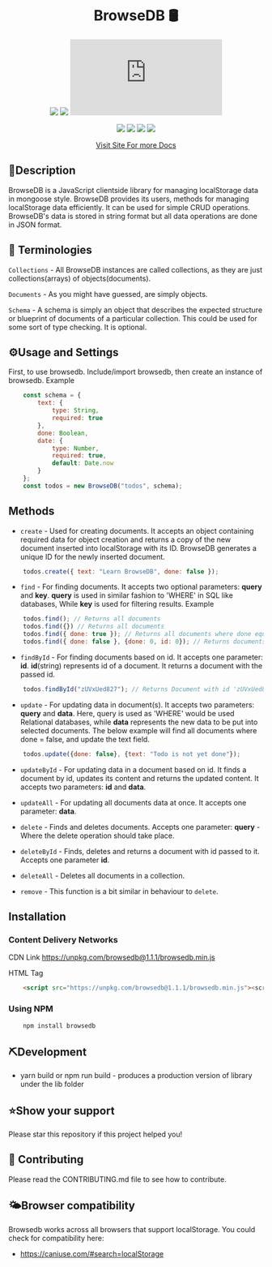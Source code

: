 
<center>
<h1>BrowseDB 🛢️</h1>

![](https://img.shields.io/github/license/SpiffGreen/browsedb) ![](https://img.shields.io/npm/v/browsedb) ![](https://img.shields.io/github/size/spiffgreen/browsedb/browsedb.js)

![](https://img.shields.io/github/languages/top/spiffgreen/browsedb) ![](https://img.shields.io/github/forks/SpiffGreen/browsedb) ![](https://img.shields.io/github/issues/SpiffGreen/browsedb) ![](https://img.shields.io/github/issues/SpiffGreen/browsedb)


[Visit Site For more Docs](https://spiffgreen.github.io/browsedb-js/)
</center>

<!-- ![](https://raw.githubusercontent.com/SpiffGreen/browsedb/main/public/screenshot.PNG) -->

## 🔗Description
BrowseDB is a JavaScript clientside library for managing localStorage data in mongoose style. BrowseDB provides its users, methods for managing localStorage data efficiently. It can be used for simple CRUD operations. BrowseDB's data is stored in string format but all data operations are done in JSON format.

## 📕 Terminologies
`Collections` - All BrowseDB instances are called collections, as they are just collections(arrays) of objects(documents).

`Documents` - As you might have guessed, are simply objects.

`Schema` - A schema is simply an object that describes the expected structure or blueprint of documents of a particular collection. This could be used for some sort of type checking. It is optional.

## ⚙️Usage and Settings
First, to use browsedb. Include/import browsedb, then create an instance of browsedb. Example
```javascript
    const schema = {
        text: {
            type: String,
            required: true
        },
        done: Boolean,
        date: {
            type: Number,
            required: true,
            default: Date.now
        }
    };
    const todos = new BrowseDB("todos", schema);
```

## Methods
* `create` - Used for creating documents. It accepts an object containing required data for object creation and returns a copy of the new document inserted into localStorage with its ID. BrowseDB generates a unique ID for the newly inserted document.
```javascript
    todos.create({ text: "Learn BrowseDB", done: false });
```

* `find` - For finding documents. It accepts two optional parameters: __query__ and __key__. __query__ is used in similar fashion to 'WHERE' in SQL like databases, While __key__ is used for filtering results. Example
```javascript
    todos.find(); // Returns all documents
    todos.find({}) // Returns all documents
    todos.find({ done: true }); // Returns all documents where done equal true
    todos.find({ done: false }, {done: 0, id: 0}); // Returns documents where done equal false but doesn't show done and id's of each document.
```

* `findById` - For finding documents based on id. It accepts one parameter: __id__. __id__(string) represents id of a document. It returns a document with the passed id.
```javascript
    todos.findById("zUVxUed827"); // Returns Document with id 'zUVxUed827'
```

* `update` - For updating data in document(s). It accepts two parameters: __query__ and __data__. Here, query is used as 'WHERE' would be used Relational databases, while __data__ represents the new data to be put into selected documents. The below example will find all documents where done = false, and update the text field.
```javascript
    todos.update({done: false}, {text: "Todo is not yet done"});
```

* `updateById` - For updating data in a document based on id. It finds a document by id, updates its content and returns the updated content. It accepts two parameters: __id__ and __data__.

* `updateAll` - For updating all documents data at once. It accepts one parameter: __data__.

* `delete` - Finds and deletes documents. Accepts one parameter: __query__ - Where the delete operation should take place.

* `deleteById` - Finds, deletes and returns a document with id passed to it. Accepts one parameter __id__.

* `deleteAll` - Deletes all documents in a collection.

* `remove`  - This function is a bit similar in behaviour to `delete`.

## Installation
### Content Delivery Networks
CDN Link   https://unpkg.com/browsedb@1.1.1/browsedb.min.js

HTML Tag
```html
    <script src="https://unpkg.com/browsedb@1.1.1/browsedb.min.js"><script>
```

### Using NPM
```bash
    npm install browsedb
```

## ⛏️Development
*   yarn build or npm run build - produces a production version of library under the lib folder

## ⭐️Show your support
Please star this repository if this project helped you!

## 👋 Contributing
Please read the CONTRIBUTING.md file to see how to contribute.

## 🌤️Browser compatibility
Browsedb works across all browsers that support localStorage.
You could check for compatibility here:
*   https://caniuse.com/#search=localStorage
